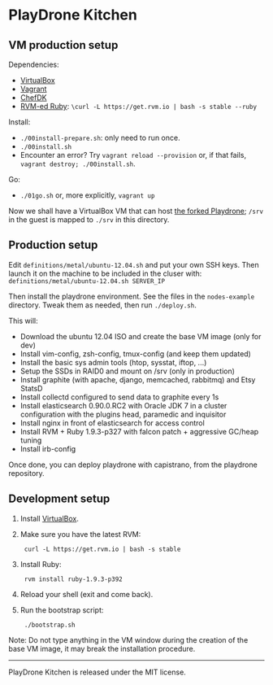 PlayDrone Kitchen
===========================

VM production setup
----------------

Dependencies:

* [VirtualBox](https://www.virtualbox.org/wiki/Downloads)
* [Vagrant](https://docs.vagrantup.com/v2/installation/index.html)
* [ChefDK](https://github.com/opscode/chef-dk)
* [RVM-ed Ruby](https://rvm.io/): `\curl -L https://get.rvm.io | bash -s stable --ruby`

Install:
* `./00install-prepare.sh`: only need to run once.
* `./00install.sh`
* Encounter an error? Try `vagrant reload --provision` or, if that fails, `vagrant destroy; ./00install.sh`.

Go:
* `./01go.sh` or, more explicitly, `vagrant up`

Now we shall have a VirtualBox VM that can host [the forked Playdrone](https://github.com/pw4ever/playdrone); `/srv` in the guest is mapped to `./srv` in this directory.

Production setup
----------------

Edit `definitions/metal/ubuntu-12.04.sh` and put your own SSH keys. Then launch
it on the machine to be included in the cluser with: `definitions/metal/ubuntu-12.04.sh SERVER_IP`

Then install the playdrone environment. See the files in the `nodes-example` directory. Tweak
them as needed, then run `./deploy.sh`.

This will:

* Download the ubuntu 12.04 ISO and create the base VM image (only for dev)
* Install vim-config, zsh-config, tmux-config (and keep them updated)
* Install the basic sys admin tools (htop, sysstat, iftop, ...)
* Setup the SSDs in RAID0 and mount on /srv (only in production)
* Install graphite (with apache, django, memcached, rabbitmq) and Etsy StatsD
* Install collectd configured to send data to graphite every 1s
* Install elasticsearch 0.90.0.RC2 with Oracle JDK 7 in a cluster configuration
  with the plugins head, paramedic and inquisitor
* Install nginx in front of elasticsearch for access control
* Install RVM + Ruby 1.9.3-p327 with falcon patch + aggressive GC/heap tuning
* Install irb-config

Once done, you can deploy playdrone with capistrano, from the playdrone
repository.

Development setup
-----------------

1. Install [VirtualBox](https://www.virtualbox.org/wiki/Downloads).

2. Make sure you have the latest RVM:

        curl -L https://get.rvm.io | bash -s stable

3. Install Ruby:

        rvm install ruby-1.9.3-p392

4. Reload your shell (exit and come back).

5. Run the bootstrap script:

        ./bootstrap.sh

  Note: Do not type anything in the VM window during the creation of the base VM
  image, it may break the installation procedure.

---

PlayDrone Kitchen is released under the MIT license.
